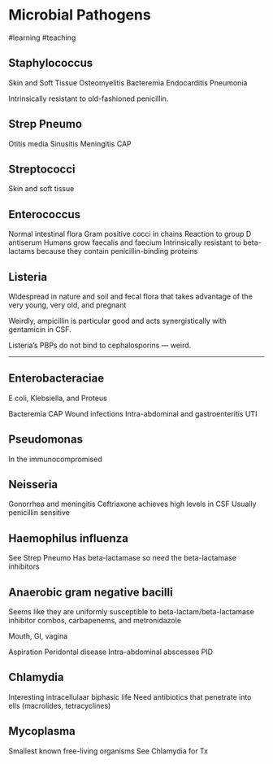 # Microbial Pathogens
#learning
#teaching

## Staphylococcus
Skin and Soft Tissue
Osteomyelitis
Bacteremia
Endocarditis
Pneumonia

Intrinsically resistant to old-fashioned penicillin.

## Strep Pneumo
Otitis media
Sinusitis
Meningitis
CAP

## Streptococci
Skin and soft tissue

## Enterococcus
Normal intestinal flora
Gram positive cocci in chains
Reaction to group D antiserum
Humans grow faecalis and faecium
Intrinsically resistant to beta-lactams because they contain penicillin-binding proteins

## Listeria
Widespread in nature and soil and fecal flora that takes advantage of the very young, very old, and pregnant

Weirdly, ampicillin is particular good and acts synergistically with gentamicin in CSF.

Listeria’s PBPs do not bind to cephalosporins — weird.
- - - -

## Enterobacteraciae
E coli, Klebsiella, and Proteus

Bacteremia
CAP
Wound infections
Intra-abdominal and gastroenteritis
UTI

## Pseudomonas
In the immunocompromised


## Neisseria
Gonorrhea and meningitis
Ceftriaxone achieves high levels in CSF
Usually penicillin sensitive

## Haemophilus influenza
See Strep Pneumo
Has beta-lactamase so need the beta-lactamase inhibitors

## Anaerobic gram negative bacilli
Seems like they are uniformly susceptible to beta-lactam/beta-lactamase inhibitor combos, carbapenems, and metronidazole

Mouth, GI, vagina

Aspiration
Peridontal disease
Intra-abdominal abscesses
PID

## Chlamydia
Interesting intracellulaar biphasic life
Need antibiotics that penetrate into ells (macrolides, tetracyclines)

## Mycoplasma
Smallest known free-living organisms
See Chlamydia for Tx

